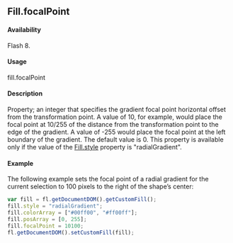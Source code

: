 ## Fill.focalPoint

#### Availability

Flash 8.

#### Usage

fill.focalPoint

#### Description

Property; an integer that specifies the gradient focal point horizontal offset from the transformation point. A value of 10, for example, would place the focal point at 10/255 of the distance from the transformation point to the edge of the gradient. A value of -255 would place the focal point at the left boundary of the gradient. The default value is 0.
This property is available only if the value of the [Fill.style](../Fill_object/Fill9.md) property is "radialGradient".

#### Example

The following example sets the focal point of a radial gradient for the current selection to 100 pixels to the right of the shape’s center:

```javascript
var fill = fl.getDocumentDOM().getCustomFill();
fill.style = "radialGradient";
fill.colorArray = ["#00ff00", "#ff00ff"];
fill.posArray = [0, 255];
fill.focalPoint = 10100;
fl.getDocumentDOM().setCustomFill(fill);
```
